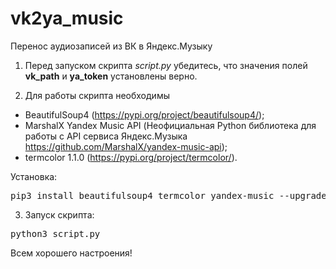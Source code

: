 # vk2ya_music
Перенос аудиозаписей из ВК в Яндекс.Музыку

1. Перед запуском скрипта <i>script.py</i> убедитесь, что значения полей
<b>vk_path</b> и <b>ya_token</b> установлены верно.


2. Для работы скрипта необходимы 
- BeautifulSoup4 (https://pypi.org/project/beautifulsoup4/);
- MarshalX Yandex Music API 
(Неофициальная Python библиотека для работы с API сервиса Яндекс.Музыка
https://github.com/MarshalX/yandex-music-api);
- termcolor 1.1.0 (https://pypi.org/project/termcolor/).

Установка:
<pre>
pip3 install beautifulsoup4 termcolor yandex-music --upgrade
</pre>


3. Запуск скрипта:
<pre>
python3 script.py
</pre>


Всем хорошего настроения!
